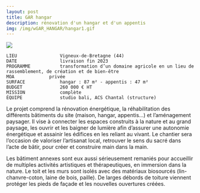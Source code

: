 ```yaml
---
layout: post
title: GAR hangar
description: rénovation d'un hangar et d'un appentis
img: /img/wGAR_HANGAR/hangar1.gif
---
```


<div clas="img_row">
    <img class="col three" src="{{ site.baseurl }}/img/wGAR_HANGAR/hangar1.gif"/>
</div>

```
LIEU                Vigneux-de-Bretagne (44)
DATE                livraison fin 2023
PROGRAMME           transformation d’un domaine agricole en un lieu de rassemblement, de création et de bien-être
MOA  		    privée
SURFACE             hangar : 87 m² - appentis : 47 m²
BUDGET              260 000 € HT
MISSION             complète
ÉQUIPE              studio bali, ACS Chantal (structure)
```

Le projet comprend la rénovation énergétique, la réhabilitation des différents bâtiments du site (maison, hangar, appentis...) et l’aménagement paysager.
Il vise à connecter les espaces construits à la nature et au grand paysage, les ouvrir et les baigner de lumière afin d’assurer une autonomie énergétique et assainir les édifices en les reliant au vivant. Le chantier sera l’occasion de valoriser l’artisanat local, retrouver le sens du sacré dans l’acte de bâtir, pour créer et construire main dans la main.

Les bâtiment annexes sont eux aussi sérieusement remaniés pour accueillir de multiples activités artistiques et thérapeutiques, en immersion dans la nature. Le toit et les murs sont isolés avec des matériaux biosourcés (lin-chanvre-coton, laine de bois, paille). De larges débords de toiture viennent protéger les pieds de façade et les nouvelles ouvertures créées.

<div class="img_row">
	<img class="col two" src="{{ site.baseurl }}/img/wGAR_HANGAR/hangar2.jpg" alt="" title="example image"/>
	<img class="col three" src="{{ site.baseurl }}/img/wGAR_HANGAR/hangar3.jpg" alt="" title="example image"/>
</div>

